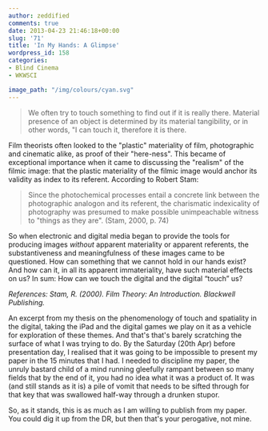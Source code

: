 ```yaml
---
author: zeddified
comments: true
date: 2013-04-23 21:46:18+00:00
slug: '71'
title: 'In My Hands: A Glimpse'
wordpress_id: 158
categories:
- Blind Cinema
- WKWSCI

image_path: "/img/colours/cyan.svg"
---
```


> We often try to touch something to find out if it is really there. Material presence of an object is determined by its material tangibility, or in other words, "I can touch it, therefore it is there.

Film theorists often looked to the "plastic" materiality of film, photographic and cinematic alike, as proof of their "here-ness". This became of exceptional importance when it came to discussing the "realism" of the filmic image: that the plastic materiality of the filmic image would anchor its validity as index to its referent. According to Robert Stam:


> Since the photochemical processes entail a concrete link between the photographic analogon and its referent, the charismatic indexicality of photography was presumed to make possible unimpeachable witness to "things as they are". (Stam, 2000, p. 74)
> 
> 
So when electronic and digital media began to provide the tools for producing images _without_ apparent materiality or apparent referents, the substantiveness and meaningfulness of these images came to be questioned. How can something that we cannot hold in our hands exist? And how can it, in all its apparent immateriality, have such material effects on us? In sum: How can we touch the digital and the digital “touch” us?

_References: Stam, R. (2000). Film Theory: An Introduction. Blackwell Publishing._</blockquote>


An excerpt from my thesis on the phenomenology of touch and spatiality in the digital, taking the iPad and the digital games we play on it as a vehicle for exploration of these themes. And that's that's barely scratching the surface of what I was trying to do. By the Saturday (20th Apr) before presentation day, I realised that it was going to be impossible to present my paper in the 15 minutes that I had. I needed to discipline my paper, the unruly bastard child of a mind running gleefully rampant between so many fields that by the end of it, you had no idea what it was a product of. It was (and still stands as it is) a pile of vomit that needs to be sifted through for that key that was swallowed half-way through a drunken stupor.

So, as it stands, this is as much as I am willing to publish from my paper. You could dig it up from the DR, but then that's your perogative, not mine.
